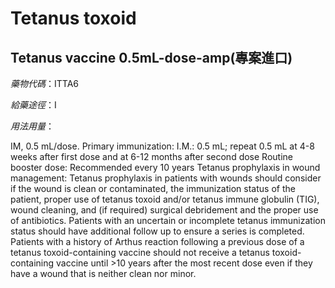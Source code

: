 # Tetanus toxoid

## Tetanus vaccine 0.5mL-dose-amp(專案進口)

*藥物代碼*：ITTA6

*給藥途徑*：I

*用法用量*：

IM, 0.5 mL/dose.
Primary immunization: I.M.: 0.5 mL; repeat 0.5 mL at 4-8 weeks after first dose and at 6-12 months after second dose 
Routine booster dose: Recommended every 10 years
Tetanus prophylaxis in wound management: Tetanus prophylaxis in patients with wounds should consider if the wound is clean or contaminated, the immunization status of the patient, proper use of tetanus toxoid and/or tetanus immune globulin (TIG), wound cleaning, and (if required) surgical debridement and the proper use of antibiotics. Patients with an uncertain or incomplete tetanus immunization status should have additional follow up to ensure a series is completed. Patients with a history of Arthus reaction following a previous dose of a tetanus toxoid-containing vaccine should not receive a tetanus toxoid-containing vaccine until >10 years after the most recent dose even if they have a wound that is neither clean nor minor.


